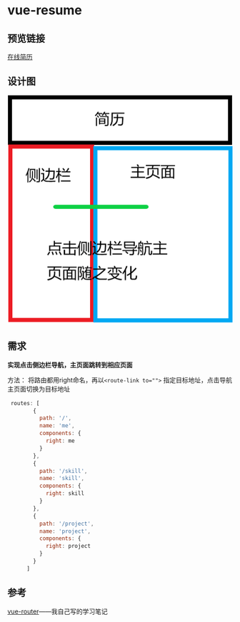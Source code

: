 # vue-resume

## 预览链接

[在线简历](https://zhangxq2019.github.io/resume/dist/index.html#/)

## 设计图

![图](/src/assets/blog-img/design.png)

## 需求

**实现点击侧边栏导航，主页面跳转到相应页面**

方法： 将路由都用right命名，再以`<route-link to="">` 指定目标地址，点击导航主页面切换为目标地址

```js
 routes: [
        {
          path: '/',
          name: 'me',
          components: {
            right: me
          }
        },
        {
          path: '/skill',
          name: 'skill',
          components: {
            right: skill
          }
        },
        {
          path: '/project',
          name: 'project',
          components: {
            right: project
          }
        }
      ]
```

## 参考

[vue-router](https://juejin.im/post/6844904164259020814)——我自己写的学习笔记